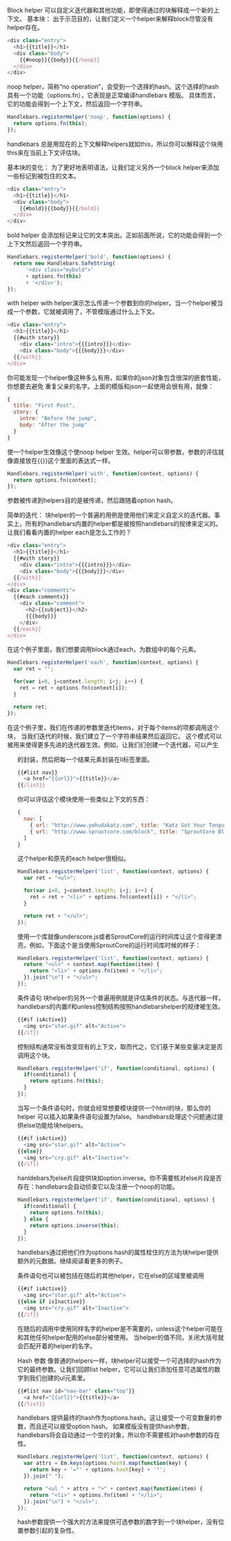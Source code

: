 Block helper 可以自定义迭代器和其他功能，即使得通过的块解释成一个新的上下文。
基本块：
出于示范目的，让我们定义一个helper来解释block尽管没有helper存在。
```js
<div class="entry">
  <h1>{{title}}</h1>
  <div class="body">
    {{#noop}}{{body}}{{/noop}}
  </div>
</div>
```
noop helper，简称“no operation”，会受到一个选择的hash。这个选择的hash具有一个功能（options.fn），它表现是正常编译handlebars 模版。
具体而言，它的功能会得到一个上下文，然后返回一个字符串。
```js
Handlebars.registerHelper('noop', function(options) {
  return options.fn(this);
});
```
handlebars 总是用现在的上下文解释helpers就如this，所以你可以解释这个块用this来在当前上下文评估块。


基本块的变化：
为了更好地表明语法，让我们定义另外一个block helper来添加一些标记到被包住的文本。
```js
<div class="entry">
  <h1>{{title}}</h1>
  <div class="body">
    {{#bold}}{{body}}{{/bold}}
  </div>
</div>
```
bold helper 会添加标记来让它的文本突出。正如前面所说，它的功能会得到一个上下文然后返回一个字符串。
```js
Handlebars.registerHelper('bold', function(options) {
  return new Handlebars.SafeString(
      '<div class="mybold">'
      + options.fn(this)
      + '</div>');
});
```

with helper
with helper演示怎么传递一个参数到你的helper。当一个helper被当成一个参数，它就被调用了，不管模版通过什么上下文。
```js
<div class="entry">
  <h1>{{title}}</h1>
  {{#with story}}
    <div class="intro">{{{intro}}}</div>
    <div class="body">{{{body}}}</div>
  {{/with}}
</div>
```
你可能发现一个helper像这种多么有用，如果你的json对象包含很深的嵌套性能，你想要去避免
重复父亲的名字。上面的模版和json一起使用会很有用，就像：
```js
{
  title: "First Post",
  story: {
    intro: "Before the jump",
    body: "After the jump"
  }
}
```
使一个helper生效像这个使noop helper 生效。helper可以带参数，参数的评估就像直接放在{{}}这个里面的表达式一样。
```js
Handlebars.registerHelper('with', function(context, options) {
  return options.fn(context);
});
```
参数被传递到helpers目的是被传递，然后跟随着option hash。


简单的迭代：
块helper的一个普遍的用例是使用他们来定义自定义的迭代器。事实上，所有的handlebars内置的helper都是被按照handlebars的规律来定义的。让我们看看内置的helper each是怎么工作的？
```js
<div class="entry">
  <h1>{{title}}</h1>
  {{#with story}}
    <div class="intro">{{{intro}}}</div>
    <div class="body">{{{body}}}</div>
  {{/with}}
</div>
<div class="comments">
  {{#each comments}}
    <div class="comment">
      <h2>{{subject}}</h2>
      {{{body}}}
    </div>
  {{/each}}
</div>
```
在这个例子里面，我们想要调用block通过each，为数组中的每个元素。
```js
Handlebars.registerHelper('each', function(context, options) {
  var ret = "";

  for(var i=0, j=context.length; i<j; i++) {
    ret = ret + options.fn(context[i]);
  }

  return ret;
});

```

在这个例子里，我们在传递的参数里迭代items，对于每个items的项都调用这个块，
当我们迭代的时候，我们建立了一个字符串结果然后返回它。
这个模式可以被用来使得更多先进的迭代器生效。例如，让我们们创建一个迭代器，可以产生<ul>的封装，然后把每一个结果元素封装在li标签里面。

```js
{{#list nav}}
  <a href="{{url}}">{{title}}</a>
{{/list}}
```
你可以评估这个模块使用一些类似上下文的东西：
```js
{
  nav: [
    { url: "http://www.yehudakatz.com", title: "Katz Got Your Tongue" },
    { url: "http://www.sproutcore.com/block", title: "SproutCore Blog" },
  ]
}

````
这个helper和原先的each helper很相似。
```js
Handlebars.registerHelper('list', function(context, options) {
  var ret = "<ul>";

  for(var i=0, j=context.length; i<j; i++) {
    ret = ret + "<li>" + options.fn(context[i]) + "</li>";
  }

  return ret + "</ul>";
});
```
使用一个库就像underscore.js或者SproutCore的运行时间库让这个变得更漂亮，例如，下面这个是当使用SproutCore的运行时间库时候的样子：
```js
Handlebars.registerHelper('list', function(context, options) {
  return "<ul>" + context.map(function(item) {
    return "<li>" + options.fn(item) + "</li>";
  }).join("\n") + "</ul>";
});
```
条件语句
块helper的另外一个普遍用例就是评估条件的状态。与迭代器一样，handlebars的内置if和unless控制结构按照handlebarshelper的规律被生效。
```js
{{#if isActive}}
  <img src="star.gif" alt="Active">
{{/if}}
```
控制结构通常没有改变现有的上下文，取而代之，它们基于某些变量决定是否调用这个块。
```js
Handlebars.registerHelper('if', function(conditional, options) {
  if(conditional) {
    return options.fn(this);
  }
});
```

当写一个条件语句时，你就会经常想要模块提供一个html的块，那么你的helper 可以插入如果条件语句设置为false。
handlebars处理这个问题通过提供else功能给块helpers。
```js
{{#if isActive}}
  <img src="star.gif" alt="Active">
{{else}}
  <img src="cry.gif" alt="Inactive">
{{/if}}
```
hanldebars为else片段提供块如option.inverse。你不需要核对else片段是否存在：handlebars会自动侦查它以及注册一个noop的功能。
```js
Handlebars.registerHelper('if', function(conditional, options) {
  if(conditional) {
    return options.fn(this);
  } else {
    return options.inverse(this);
  }
});

```
handlebars通过把他们作为options hash的属性栓住的方法为块helper提供额外的元数据。继续阅读看更多的例子。

条件语句也可以被包括在随后的其他helper，它在else的区域里被调用
```js
{{#if isActive}}
  <img src="star.gif" alt="Active">
{{else if isInactive}}
  <img src="cry.gif" alt="Inactive">
{{/if}}
```
在随后的调用中使用同样名字的helper是不需要的，unless这个helper可能在和其他任何helper配用的else部分被使用。
当helper的值不同，关闭大括号就会匹配开着的helper的名字。

Hash 参数
像普通的helpers一样，块helper可以接受一个可选择的hash作为它的最终参数。让我们回顾list helper，它可以让我们添加任意可选属性的数字到我们创建的ul元素里。
```js
{{#list nav id="nav-bar" class="top"}}
  <a href="{{url}}">{{title}}</a>
{{/list}}
```
handlebars 提供最终的hash作为options.hash。这让接受一个可变数量的参数，而且还可以接受option hash。
如果模版没有提供hash参数，handlebars将会自动通过一个空的对象，所以你不需要核对hash参数的存在性。
```js
Handlebars.registerHelper('list', function(context, options) {
  var attrs = Em.keys(options.hash).map(function(key) {
    return key + '="' + options.hash[key] + '"';
  }).join(" ");

  return "<ul " + attrs + ">" + context.map(function(item) {
    return "<li>" + options.fn(item) + "</li>";
  }).join("\n") + "</ul>";
});
```
hash参数提供一个强大的方法来提供可选参数的数字到一个块helper，没有位置参数引起的复杂性。
